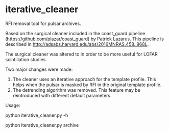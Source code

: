 # iterative_cleaner
RFI removal tool for pulsar archives.

Based on the surgical cleaner included in the coast_guard pipeline (https://github.com/plazar/coast_guard) by Patrick Lazarus. This pipeline is described in http://adsabs.harvard.edu/abs/2016MNRAS.458..868L.

The surgical cleaner was altered to in order to be more useful for LOFAR scintillation studies.

Two major changes were made:
  1. The cleaner uses an iterative approach for the template profile. This helps when the pulsar is masked by RFI in the original template profile.
  2. The detrending algorithm was removed. This feature may be reintroduced with different default parameters.
  
Usage:

  python iterative_cleaner.py -h
  
  python iterative_cleaner.py archive
